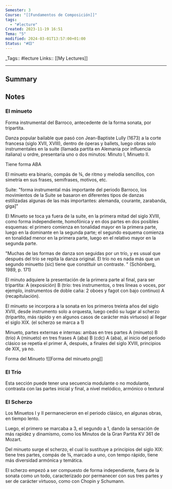 ```yaml
---
Semester: 3
Course: "[[Fundamentos de Composición]]"
tags:
  - "#lecture"
Created: 2023-11-19 16:51
Tema: "5"
modified: 2024-03-01T13:57:00+01:00
Status: "#🟨"
---
```


\_Tags::  #lecture 
Links:: [[My Lectures]]
___

## Summary

## Notes

### El minueto

Forma instrumental del Barroco, antecedente de la forma sonata, por tripartita.

Danza popular bailable que pasó con Jean-Baptiste Lully (1673) a la corte francesa (siglo XVII, XVIII), dentro de óperas y ballets, luego obras solo instrumentales en la suite (llamada partita en Alemania por influencia italiana) u ordre, presentaría uno o dos minutos: Minuto I, Minueto II.

Tiene forma ABA

El minueto era binario, compás de ¾, de ritmo y melodía sencillos, con simetría en sus frases, semifrases, motivos, etc.

Suite: "forma instrumental más importante del periodo Barroco, los movimientos de la Suite se basaron en diferentes tipos de danzas estilizadas algunas de las más importantes: alemanda, courante, zarabanda, giga]" 

El Minueto se toca ya fuera de la suite, en la primera mitad del siglo XVIII, como forma independiente, homofónica y en dos partes en dos posibles esquemas: el primero comienza
en tonalidad mayor en la primera parte, luego en la dominante en la segunda parte; el segundo esquema comienza en tonalidad menor en la primera parte, luego en el relativo mayor en la segunda parte.

"Muchas de las formas de danza son seguidas por un trío, y es usual que después del trío se repita la danza original.  El trío no es nada más que un segundo minuetto (sic) tiene que constituir un contraste. " (Schönberg, 1989, p. 171)

El minuto adquiere la presentación de la primera parte al final, para ser tripartita: A (exposición) B (trío: tres instrumentos, o tres líneas o voces, por ejemplo, instrumentos de doble caña: 2 oboes y fagot con bajo continuo) A (recapitulación).

El minueto se incorpora a la sonata en los primeros treinta años del siglo XVIII, desde instrumento solo a orquesta, luego cedió su lugar al scherzo (tripartito, más rápido y en
algunos casos de carácter más virtuoso) al llegar el siglo XIX. (el scherzo se marca a 1)

Minueto, partes externas e internas: ambas en tres partes
A (minueto) B (trío) A (minueto) en tres frases A (aba) B (cdc) A (aba), al inicio del periodo clásico se repetía el primer A, después, a finales del siglo XVIII, principios de XIX, ya no.

Forma del Minueto
![[Forma del minueto.png]]

### El Trío
Esta sección puede tener una secuencia modulante
o no modulante, contrasta con las partes inicial y
final, a nivel melódico, armónico o textural


### El Scherzo

Los Minuetos I y II permanecieron en el periodo clásico, en algunas obras, en tiempo lento.

Luego, el primero se marcaba a 3, el segundo a 1, dando la sensación de más rapidez y dinamismo, como los Minutos de la Gran Partita KV 361 de Mozart.

Del minueto surge el scherzo, el cual lo sustituye a principios del siglo XIX: tiene tres partes, compás de ¾, marcado a uno, con tempo rápido, tiene más diversidad armónica y temática.

El scherzo empezó a ser compuesto de forma independiente, fuera de la sonata como un todo, caracterizado por permanecer con sus tres partes y ser de carácter virtuoso, como con Chopin y Schumann.



